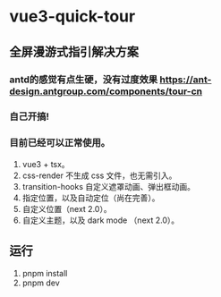 # vue3-quick-tour

## 全屏漫游式指引解决方案

### antd的感觉有点生硬，没有过度效果 https://ant-design.antgroup.com/components/tour-cn
### 自己开搞!
### 目前已经可以正常使用。

1. vue3 + tsx。
2. css-render 不生成 css 文件，也无需引入。
3. transition-hooks 自定义遮罩动画、弹出框动画。
4. 指定位置，以及自动定位（尚在完善）。
4. 自定义位置（next 2.0）。
5. 自定义主题，以及 dark mode （next 2.0）。

## 运行

1. pnpm install
2. pnpm dev
